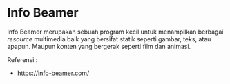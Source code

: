 # Info Beamer

Info Beamer merupakan sebuah program kecil untuk menampilkan berbagai *resource* multimedia baik yang bersifat statik seperti gambar, teks, atau apapun. Maupun konten yang bergerak seperti film dan animasi.

Referensi :
- https://info-beamer.com/
